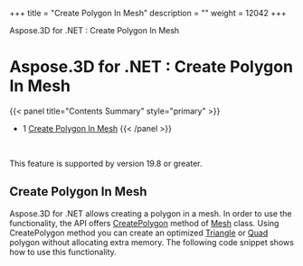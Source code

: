 +++
title = "Create Polygon In Mesh" 
description = "" 
weight = 12042 
+++

Aspose.3D for .NET : Create Polygon In Mesh  

# Aspose.3D for .NET : Create Polygon In Mesh


{{< panel title="Contents Summary" style="primary" >}}
*   1 [Create Polygon In Mesh](#CreatePolygonInMesh-CreatePolygonInMesh)
{{< /panel >}}
 

 

This feature is supported by version 19.8 or greater.

## Create Polygon In Mesh

Aspose.3D for .NET allows creating a polygon in a mesh. In order to use the functionality, the API offers [CreatePolygon](https://apireference.aspose.com/net/3d/aspose.threed.entities/mesh/methods/createpolygon) method of [Mesh](https://apireference.aspose.com/net/3d/aspose.threed.entities/mesh) class. Using CreatePolygon method you can create an optimized [Triangle](https://apireference.aspose.com/net/3d/aspose.threed.entities/mesh/methods/createpolygon) or [Quad](https://apireference.aspose.com/net/3d/aspose.threed.entities.mesh/createpolygon/methods/1) polygon without allocating extra memory. The following code snippet shows how to use this functionality. 

  

